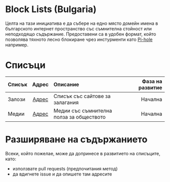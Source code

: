 # Block Lists (Bulgaria)

Целта на тази инициатива е да събере на едно място домейн имена в българското интернет пространство със съмнителна стойност или неподходящо съдържание.
Предоставени са в удобен формат, който позволява тяхното лесно блокиране чрез инстурменти като [Pi-hole](https://pi-hole.net) например.

# Списъци
Списък | Адрес | Описание | Фаза на развитие
-- | :--: | :-- | --:
Залози | [Адрес](https://cybergeeksltd.github.io/block-lists/gambling.txt) | Списък със сайтове за залагания | Начална
Медии | [Адрес]() | Медии със съмнителна полза за обществото | Начална

# Разширяване на съдържанието
Всеки, който пожелае, може да допринесе в развитието на списъците, като:
- използвате pull requests (предпочитания метод)
- да вдигнете issue и да опишете там адресите
